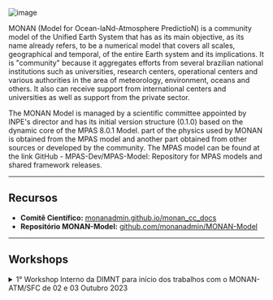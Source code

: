 ![image](https://github.com/monanadmin/monanadmin.github.io/assets/41485190/3a1af685-e0dc-4c62-8c4b-d57df74c3066)

MONAN (Model for Ocean-laNd-Atmosphere PredictioN) is a community model of the Unified Earth System that has as its main objective, as its name already refers, to be a numerical model that covers all scales, geographical and temporal, of the entire Earth system and its implications. It is "community" because it aggregates efforts from several brazilian national institutions such as universities, research centers, operational centers and various authorities in the area of meteorology, environment, oceans and others. It also can receive support from international centers and universities as well as support from the private sector.

The MONAN Model is managed by a scientific committee appointed by INPE's director and has its initial version structure (0.1.0) based on the dynamic core of the MPAS 8.0.1 Model. part of the physics used by MONAN is obtained from the MPAS model and another part obtained from other sources or developed by the community. The MPAS model can be found at the link GitHub - MPAS-Dev/MPAS-Model: Repository for MPAS models and shared framework releases.

***

## Recursos

- **Comitê Científico:** [monanadmin.github.io/monan_cc_docs](https://monanadmin.github.io/monan_cc_docs/)
- **Repositório MONAN-Model:** [github.com/monanadmin/MONAN-Model](https://github.com/monanadmin/MONAN-Model)

***

## Workshops

<details>
  <summary>
  1° Workshop Interno da DIMNT para início dos trabalhos com o MONAN-ATM/SFC de 02 e 03 Outubro 2023
  </summary><br>

**Agenda e Apresentações**<br>
  
| Dia - Horário | Grupo | Tema |
| :---: | :---: | - |
| D 2 – 09h-10h | GCC |Aspectos gerais da estrutura de dados do MPAS-A e fluxo de integração (árvore de chamada). <br>**Download** (Árovre de chamada): [**pdf**](http://dataserver.cptec.inpe.br/dataserver_dimnt/monan/workshop_2023_10_02e03/GCC%20-%20App%20Estrutura%20de%20Chamadas%20MPAS.pdf)|
| 10h |Pausa | Lanche |
| D 2 – 10h15-11h | GCC |Aspectos gerais da estrutura de dados do MPAS-A e fluxo de integração (árvore de chamada). | |
| D 2 – 13h-15h | GCC |Área de dados, controle de versão, uso prático no Egeon. <br>**Download 1** (Git-Fork): [**pdf**](http://dataserver.cptec.inpe.br/dataserver_dimnt/monan/workshop_2023_10_02e03/GCC%20-%20App%20GitHub%20-%20Fork-clone-branch-monan-1.pdf) <br>**Download 2** (Scripts-Egeon): **(em breve)**|| 
| 15h | Pausa | Lanche |
| D 2 – 15h30-17h | ATM |Aspectos gerais do núcleo dinâmico e das parametrizações físicas do modelo. <br>**Download 1** (Malhas/Equações governantes/Discretizações): [**pdf**](http://dataserver.cptec.inpe.br/dataserver_dimnt/monan/workshop_2023_10_02e03/WorkShop_MONOAN_DINAMICA_Final_Kubota.pdf) <br>**Download 2** (Camada Limite Planetária): [**pdf**](http://dataserver.cptec.inpe.br/dataserver_dimnt/monan/workshop_2023_10_02e03/WorkShop_MONOAN_PBLYSU_Final_Kubota.pdf)) <br>**Download 3** (Esquemas de Transferência de Radiação Solar e Infravermelha Térmica): [**pdf**](http://dataserver.cptec.inpe.br/dataserver_dimnt/monan/workshop_2023_10_02e03/WorkShop_MONOAN_RRTMG_Final_Kubota.pdf) <br>**Download 4** (Convecção): [**pdf**](http://dataserver.cptec.inpe.br/dataserver_dimnt/monan/workshop_2023_10_02e03/Conveccao_profunda_Jhonatan.pdf) <br>**Download 5** (Microfísica WSM6): [**pdf**](http://dataserver.cptec.inpe.br/dataserver_dimnt/monan/workshop_2023_10_02e03/Apresentacao_WSM6_JorgeGomes_02102023_MONAN.pdf) | |
| D 3 – 09h-10h | ATM, SFC GAM |Produção de dados de inicialização (ATM e SFC) Configuração do namelist (opções, suites etc). <br>**Download** (Produção de dados e inicialização): [**pdf**](http://dataserver.cptec.inpe.br/dataserver_dimnt/monan/workshop_2023_10_02e03/Produ%c3%a7%c3%a3o%20de%20dados%20Inicializa%c3%a7%c3%a3o_%20Enver.pdf) |
| 10h | Pausa | Lanche |
| D 3 – 10h15-11h | ATM, SFC e GAM | Produção de dados de inicialização (ATM e SFC) Configuração do namelist (opções, suites etc). <br>**Download** (Overview: MPAS at INPE): [**pdf**](http://dataserver.cptec.inpe.br/dataserver_dimnt/monan/workshop_2023_10_02e03/Overview_MONAN_JPRF_Oct2023_Pablo.pdf) |
| D 3 – 13h-15h | GAM e ATM | Pós-processamento e visualização. <br>**Download** (Pós-Processamento e Visualização MPAS-A): [**pdf**](http://dataserver.cptec.inpe.br/dataserver_dimnt/monan/workshop_2023_10_02e03/Pos-processamento_%20JoaoGerd.pdf) |
| 15h | Pausa | Lanche |
| D 3 – 15h30-17h | ATM, GCC e DAS | Discussão geral (impressões do pessoal que participou do workshop de 16 a 24 de setembro). <br>**Download 1** (Impresões): [**pdf**](http://dataserver.cptec.inpe.br/dataserver_dimnt/monan/workshop_2023_10_02e03/Presentation_Sapucci_MPAS-JEDI-Tutorial.pdf) <br>**Download 2** (Cloud Computing com Python: pacotes Zarr e Intake): [**pdf**](http://dataserver.cptec.inpe.br/dataserver_dimnt/monan/workshop_2023_10_02e03/Cloud%20Computing%20com%20Python%20-%20pacotes%20Zarr%20e%20Intake%20-%20carlos.pdf) |

</details>
